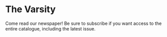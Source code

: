 # The Varsity

Come read our newspaper! Be sure to subscribe if you want access to the entire catalogue, including the latest issue.